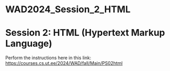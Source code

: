 # WAD2024_Session_2_HTML
# Session 2: HTML (Hypertext Markup Language)
Perform the instructions here in this link: https://courses.cs.ut.ee/2024/WAD/fall/Main/PS02html
